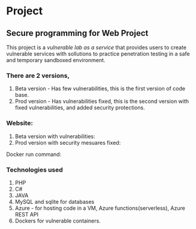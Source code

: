 # Project
## Secure programming for Web Project

This project is a *vulnerable lab as a service* that provides users to create vulnerable services with sollutions to practice penetration testing in a safe and temporary sandboxed environment.

### There are 2 versions,
1. Beta version - Has few vulnerabilities, this is the first version of code base.
2. Prod version - Has vulnerabilities fixed, this is the second version with fixed vulnerabilities, and added security protections.

### Website:
1. Beta version with vulnerabilities:
2. Prod version with security mesuares fixed: 

Docker run command:

### Technologies used 
1. PHP
2. C#
3. JAVA
4. MySQL and sqlite for databases
5. Azure - for hosting code in a VM, Azure functions(serverless), Azure REST API
6. Dockers for vulnerable containers.
